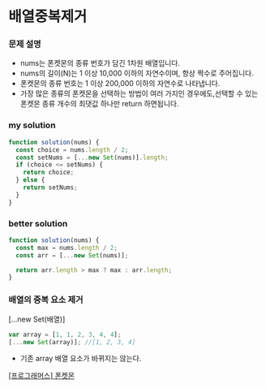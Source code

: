 # 배열중복제거

### 문제 설명

- nums는 폰켓몬의 종류 번호가 담긴 1차원 배열입니다.
- nums의 길이(N)는 1 이상 10,000 이하의 자연수이며, 항상 짝수로 주어집니다.
- 폰켓몬의 종류 번호는 1 이상 200,000 이하의 자연수로 나타냅니다.
- 가장 많은 종류의 폰켓몬을 선택하는 방법이 여러 가지인 경우에도,선택할 수 있는 폰켓몬 종류 개수의 최댓값 하나만 return 하면됩니다.

### my solution

```javascript
function solution(nums) {
  const choice = nums.length / 2;
  const setNums = [...new Set(nums)].length;
  if (choice <= setNums) {
    return choice;
  } else {
    return setNums;
  }
}
```

### better solution

```javascript
function solution(nums) {
  const max = nums.length / 2;
  const arr = [...new Set(nums)];

  return arr.length > max ? max : arr.length;
}
```

### 배열의 중복 요소 제거

[...new Set(배열)]

```javascript
var array = [1, 1, 2, 3, 4, 4];
[...new Set(array)]; //[1, 2, 3, 4]
```

- 기존 array 배열 요소가 바뀌지는 않는다.

[[프로그래머스] 폰켓몬](https://programmers.co.kr/learn/courses/30/lessons/1845?language=javascript)
